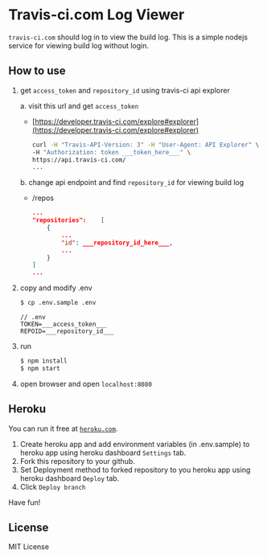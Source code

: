 # Travis-ci.com Log Viewer

`travis-ci.com` should log in to view the build log. This is a simple nodejs service for viewing build log without login.


## How to use

1. get `access_token` and `repository_id` using travis-ci api explorer

	a. visit this url and get `access_token`

	- [https://developer.travis-ci.com/explore#explorer](https://developer.travis-ci.com/explore#explorer)
	
		```bash	
		curl -H "Travis-API-Version: 3" -H "User-Agent: API Explorer" \
		-H "Authorization: token ___token_here___" \
		https://api.travis-ci.com/
		...
		```

	b. change api endpoint and find `repository_id` for viewing build log
	
	- /repos
	
		```json
		...
		"repositories":    [
			{
				...
				"id": ___repository_id_here___,
				...
			}
		]
		...
		```
	
2. copy and modify .env

	```bash
	$ cp .env.sample .env
	```
	
	```
	// .env
	TOKEN=___access_token___
	REPOID=___repository_id___
	```

3. run

	```bash
	$ npm install
	$ npm start
	```
	
4. open browser and open `localhost:8080`


## Heroku

You can run it free at [`heroku.com`](www.heroku.com).

1. Create heroku app and add environment variables (in .env.sample) to heroku app using heroku dashboard `Settings` tab.
2. Fork this repository to your github.
3. Set Deployment method to forked repository to you heroku app using heroku dashboard `Deploy` tab.
3. Click `Deploy branch`

Have fun!


## License

MIT License